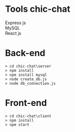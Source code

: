 # Tools chic-chat
Express js  
MySQL  
React js  

# Back-end
```
> cd chic-chat\server
> npm install  
> npm install mysql  
> node create_db.js  
> node db_connection.js  
```



# Front-end 
```
> cd chic-chat\client  
> npm install 
> npm start
```







